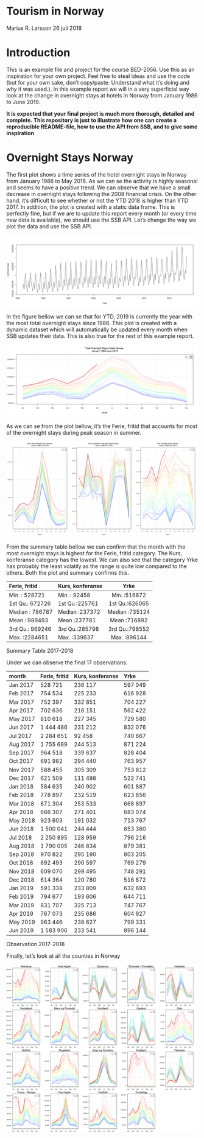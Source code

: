 Tourism in Norway
================
Marius R. Larsson
26 juli 2018

# Introduction

This is an example file and project for the course BED-2056. Use this as
an inspiration for your own project. Feel free to steal ideas and use
the code (but for your own sake, don’t copy/paste. Understand what it’s
doing and why it was used.). In this example report we will in a very
superficial way look at the change in overnight stays at hotels in
Norway from January 1986 to June 2019.

**It is expected that your final project is much more thorough, detailed
and complete. This repository is just to illustrate how one can create a
reproducible README-file, how to use the API from SSB, and to give some
inspiration**

# Overnight Stays Norway

The first plot shows a time series of the hotel overnight stays in
Norway from January 1986 to May 2018. As we can se the activity is
highly seasonal and seems to have a positive trend. We can observe that
we have a small decrease in overnight stays following the 2008 financial
crisis. On the other hand, it’s difficult to see whether or not the YTD
2018 is higher than YTD 2017. In addition, the plot is created with a
static data frame. This is perfectly fine, but if we are to update this
report every month (or every time new data is available), we should use
the SSB API. Let’s change the way we plot the data and use the SSB
API.

![](README_files/figure-gfm/extract%20data%20and%20regular%20ts%20plot-1.png)<!-- -->

In the figure bellow we can se that for YTD, 2019 is currently the year
with the most total overnight stays since 1986. This plot is created
with a dynamic dataset which will automatically be updated every month
when SSB updates their data. This is also true for the rest of this
example
report.

![](README_files/figure-gfm/total%20overnight%20stays%20plot-1.png)<!-- -->

As we can se from the plot bellow, it’s the Ferie, fritid that accounts
for most of the overnight stays during peak season in
summer.

![](README_files/figure-gfm/overnight%20stays%20by%20purpose%20plot-1.png)<!-- -->

From the summary table bellow we can confirm that the month with the
most overnight stays is highest for the Ferie, fritid category. The
Kurs, konferanse category has the lowest. We can also see that the
category Yrke has probably the least volatily as the range is quite low
compared to the others. Both the plot and summary confirms this.

| Ferie, fritid   | Kurs, konferanse |      Yrke      |
| :-------------- | :--------------- | :------------: |
| Min. : 528721   | Min. : 92458     |  Min. :516872  |
| 1st Qu.: 672726 | 1st Qu.:225761   | 1st Qu.:626065 |
| Median : 786787 | Median :237372   | Median :735124 |
| Mean : 989493   | Mean :237781     |  Mean :716892  |
| 3rd Qu.: 969246 | 3rd Qu.:285798   | 3rd Qu.:798552 |
| Max. :2284651   | Max. :339637     |  Max. :896144  |

Summary Table 2017-2018

Under we can observe the final 17 observations.

| month    | Ferie, fritid | Kurs, konferanse | Yrke    |
| :------- | :------------ | :--------------- | :------ |
| Jan 2017 | 528 721       | 236 117          | 597 049 |
| Feb 2017 | 754 534       | 225 233          | 616 928 |
| Mar 2017 | 752 397       | 332 851          | 704 227 |
| Apr 2017 | 702 636       | 216 151          | 562 422 |
| May 2017 | 810 618       | 227 345          | 729 580 |
| Jun 2017 | 1 444 486     | 231 212          | 832 076 |
| Jul 2017 | 2 284 651     | 92 458           | 740 667 |
| Aug 2017 | 1 755 689     | 244 513          | 871 224 |
| Sep 2017 | 964 518       | 339 637          | 828 404 |
| Oct 2017 | 691 982       | 294 440          | 763 957 |
| Nov 2017 | 588 455       | 305 309          | 753 812 |
| Dec 2017 | 621 509       | 111 498          | 522 741 |
| Jan 2018 | 584 635       | 240 902          | 601 887 |
| Feb 2018 | 778 897       | 232 519          | 623 856 |
| Mar 2018 | 871 304       | 253 533          | 668 897 |
| Apr 2018 | 666 307       | 271 401          | 683 074 |
| May 2018 | 923 603       | 191 032          | 713 767 |
| Jun 2018 | 1 500 041     | 244 444          | 853 360 |
| Jul 2018 | 2 250 895     | 128 959          | 796 216 |
| Aug 2018 | 1 790 005     | 246 834          | 879 381 |
| Sep 2018 | 970 822       | 295 190          | 803 205 |
| Oct 2018 | 692 493       | 290 597          | 769 279 |
| Nov 2018 | 609 070       | 299 495          | 748 291 |
| Dec 2018 | 614 364       | 120 780          | 516 872 |
| Jan 2019 | 591 338       | 233 809          | 632 693 |
| Feb 2019 | 794 677       | 193 606          | 644 711 |
| Mar 2019 | 831 707       | 325 713          | 747 767 |
| Apr 2019 | 767 073       | 235 686          | 604 927 |
| May 2019 | 963 446       | 238 627          | 799 331 |
| Jun 2019 | 1 583 906     | 233 541          | 896 144 |

Observation 2017-2018

Finally, let’s look at all the counties in
Norway

![](README_files/figure-gfm/total%20overnight%20stays%20all%20counties%20Norway-1.png)<!-- -->
